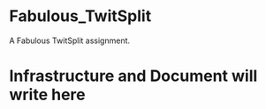 # Fabulous_TwitSplit
A Fabulous TwitSplit assignment.

# Infrastructure and Document will write here
